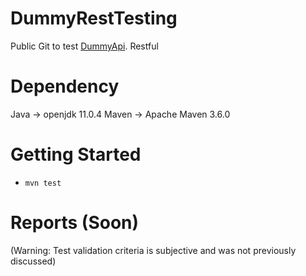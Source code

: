 # DummyRestTesting
Public Git to test [DummyApi](http://dummy.restapiexample.com/). Restful


# Dependency
 Java -> openjdk 11.0.4 
 Maven -> Apache Maven 3.6.0
 
# Getting Started

 - `mvn test`
 
 # Reports (Soon)
(Warning: Test validation criteria is subjective and was not previously discussed)


